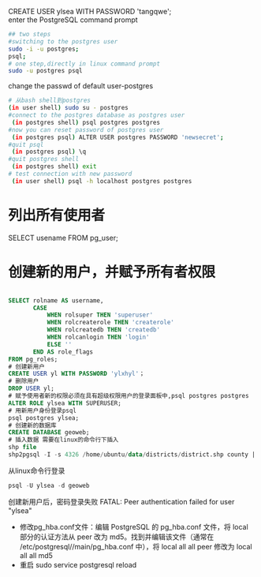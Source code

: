 CREATE USER ylsea WITH PASSWORD 'tangqwe';\
enter the PostgreSQL command prompt
```bash
## two steps
#switching to the postgres user
sudo -i -u postgres;
psql;
# one step,directly in linux command prompt
sudo -u postgres psql

```



change the passwd of default user-postgres
```bash
# 从bash shell到postgres
(in user shell) sudo su - postgres
#connect to the postgres database as postgres user
 (in postgres shell) psql postgres postgres
#now you can reset password of postgres user
 (in postgres psql) ALTER USER postgres PASSWORD 'newsecret';
#quit psql
 (in postgres psql) \q
#quit postgres shell
 (in postgres shell) exit
# test connection with new password
 (in user shell) psql -h localhost postgres postgres

```
# 列出所有使用者
SELECT usename FROM pg_user;




# 创建新的用户，并赋予所有者权限
```sql

SELECT rolname AS username,
       CASE 
           WHEN rolsuper THEN 'superuser'
           WHEN rolcreaterole THEN 'createrole'
           WHEN rolcreatedb THEN 'createdb'
           WHEN rolcanlogin THEN 'login'
           ELSE ''
       END AS role_flags
FROM pg_roles;
# 创建新用户
CREATE USER yl WITH PASSWORD 'ylxhyl'；
# 删除用户
DROP USER yl;
# 赋予使用者新的权限必须在具有超级权限用户的登录面板中,psql postgres postgres
ALTER ROLE ylsea WITH SUPERUSER;
# 用新用户身份登录psql
psql postgres ylsea;
# 创建新的数据库
CREATE DATABASE geoweb;
# 插入数据 需要在linux的命令行下插入
shp file
shp2pgsql -I -s 4326 /home/ubuntu/data/districts/district.shp county | psql -U ylsea -d geoweb;

```
从linux命令行登录
```sql
psql -U ylsea -d geoweb

```

创建新用户后，密码登录失败
FATAL:  Peer authentication failed for user "ylsea"

+ 修改pg_hba.conf文件：编辑 PostgreSQL 的 pg_hba.conf 文件，将 local 部分的认证方法从 peer 改为 md5。找到并编辑该文件（通常在 /etc/postgresql/<version>/main/pg_hba.conf 中），将
local   all             all                                     peer
修改为
local   all             all                                     md5
+ 重启
sudo service postgresql reload
